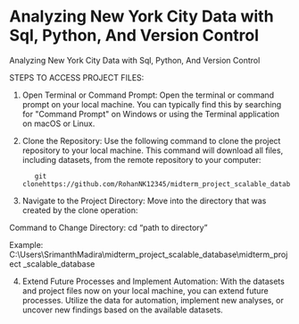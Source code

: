 # Analyzing New York City Data with Sql, Python, And Version Control
Analyzing New York City Data with Sql, Python, And Version Control

STEPS TO ACCESS PROJECT FILES:

1.	Open Terminal or Command Prompt:
Open the terminal or command prompt on your local machine. You can typically find this by searching for "Command Prompt" on Windows or using the Terminal application on macOS or Linux.

2.	Clone the Repository:
Use the following command to clone the project repository to your local machine. This command will download all files, including datasets, from the remote repository to your computer:

           git clonehttps://github.com/RohanNK12345/midterm_project_scalable_database.git

3.	Navigate to the Project Directory:
Move into the directory that was created by the clone operation:

Command to Change Directory:
cd “path to directory”

Example:
C:\Users\SrimanthMadira\midterm_project_scalable_database\midterm_project
_scalable_database

4.	Extend Future Processes and Implement Automation:
With the datasets and project files now on your local machine, you can extend future processes. Utilize the data for automation, implement new analyses, or uncover new findings based on the available datasets.